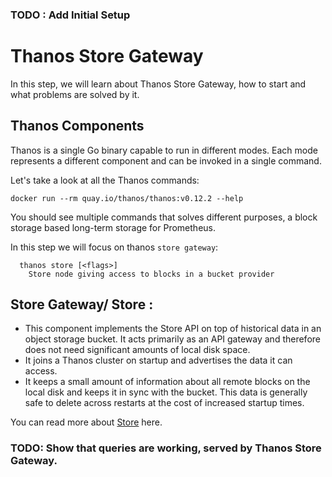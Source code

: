 ### TODO : Add Initial Setup

# Thanos Store Gateway

In this step, we will learn about Thanos Store Gateway, how to start and what problems are solved by it.

## Thanos Components

Thanos is a single Go binary capable to run in different modes. Each mode represents a different component and can be invoked in a single command.

Let's take a look at all the Thanos commands:

```docker run --rm quay.io/thanos/thanos:v0.12.2 --help```

You should see multiple commands that solves different purposes, a block storage based long-term storage for Prometheus.

In this step we will focus on thanos `store gateway`:

```
  thanos store [<flags>]
    Store node giving access to blocks in a bucket provider
```



## Store Gateway/ Store :

* This component implements the Store API on top of historical data in an object storage bucket. It acts primarily as an API gateway and therefore does not need significant amounts of local disk space.
* It joins a Thanos cluster on startup and advertises the data it can access.
* It keeps a small amount of information about all remote blocks on the local disk and keeps it in sync with the bucket.
This data is generally safe to delete across restarts at the cost of increased startup times.


You can read more about [Store](https://thanos.io/components/store.md/) here.

### TODO: Show that queries are working, served by Thanos Store Gateway.